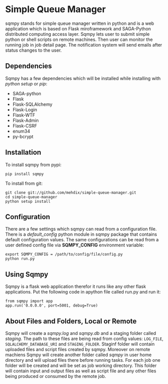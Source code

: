 Simple Queue Manager
====================

 sqmpy stands for simple queue manager written in python and is a web application which is based on Flask miroframework
 and SAGA-Python distributed computing access layer.
 Sqmpy lets user to submit simple python or shell scripts on remote machines. Then user can monitor the running job in job detail page. The notification system will send emails after status changes to the user.

## Dependencies
Sqmpy has a few dependencies which will be installed while installing with _python setup_ or _pip_:
* SAGA-python
* Flask
* Flask-SQLAlchemy
* Flask-Login
* Flask-WTF
* Flask-Admin
* Flask-CSRF
* enum34
* py-bcrypt

## Installation
To install sqmpy from pypi:

    pip install sqmpy
    
To install from git:

    git clone git://github.com/mehdix/simple-queue-manager.git
    cd simple-queue-manager
    python setup install
    
## Configuration
There are a few settings which sqmpy can read from a configuration file. There is a _default_config_ python module in sqmpy package that contains default configuration values. The same configurations can be read from a user defined config file via __SQMPY_CONFIG__ environment variable:

    export SQMPY_CONFIG = /path/to/config/file/config.py
    python run.py

## Using Sqmpy
Sqmpy is a flask web application therefor it runs like any other flask applications. Put the following code in apython file called run.py and run it:

    from sqmpy import app
    app.run('0.0.0.0', port=5001, debug=True)
    
## About Files and Folders, Local or Remote
Sqmpy will create a _sqmpy.log_ and _sqmpy.db_ and a staging folder called _staging_. The path to these files are being read from config values: ```LOG_FILE```, ```SQLALCHEMY_DATABASE_URI``` and ```STAGING_FOLDER```.
Staginf folder will contain uploaded files and script files created by sqmpy. Moreover on remote machiens Sqmpy will create another folder called _sqmpy_ in user home directory and will upload files there before running tasks. For each job one folder will be created and will be set as job working directory. This folder will contain input and output files as well as script file and any other files being produced or consumed by the remote job.
